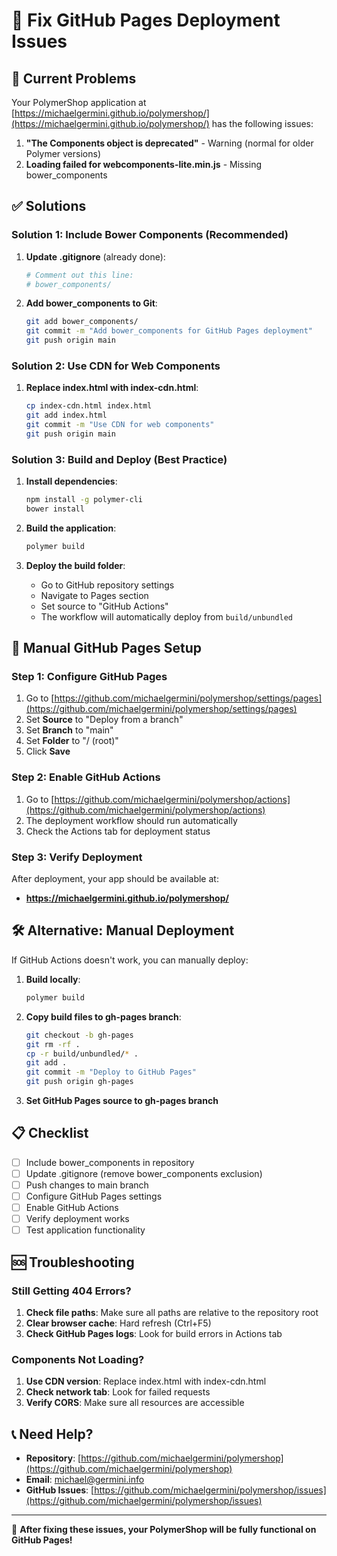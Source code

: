 # 🔧 Fix GitHub Pages Deployment Issues

## 🚨 Current Problems

Your PolymerShop application at [https://michaelgermini.github.io/polymershop/](https://michaelgermini.github.io/polymershop/) has the following issues:

1. **"The Components object is deprecated"** - Warning (normal for older Polymer versions)
2. **Loading failed for webcomponents-lite.min.js** - Missing bower_components

## ✅ Solutions

### Solution 1: Include Bower Components (Recommended)

1. **Update .gitignore** (already done):
   ```bash
   # Comment out this line:
   # bower_components/
   ```

2. **Add bower_components to Git**:
   ```bash
   git add bower_components/
   git commit -m "Add bower_components for GitHub Pages deployment"
   git push origin main
   ```

### Solution 2: Use CDN for Web Components

1. **Replace index.html with index-cdn.html**:
   ```bash
   cp index-cdn.html index.html
   git add index.html
   git commit -m "Use CDN for web components"
   git push origin main
   ```

### Solution 3: Build and Deploy (Best Practice)

1. **Install dependencies**:
   ```bash
   npm install -g polymer-cli
   bower install
   ```

2. **Build the application**:
   ```bash
   polymer build
   ```

3. **Deploy the build folder**:
   - Go to GitHub repository settings
   - Navigate to Pages section
   - Set source to "GitHub Actions"
   - The workflow will automatically deploy from `build/unbundled`

## 🔧 Manual GitHub Pages Setup

### Step 1: Configure GitHub Pages

1. Go to [https://github.com/michaelgermini/polymershop/settings/pages](https://github.com/michaelgermini/polymershop/settings/pages)
2. Set **Source** to "Deploy from a branch"
3. Set **Branch** to "main"
4. Set **Folder** to "/ (root)"
5. Click **Save**

### Step 2: Enable GitHub Actions

1. Go to [https://github.com/michaelgermini/polymershop/actions](https://github.com/michaelgermini/polymershop/actions)
2. The deployment workflow should run automatically
3. Check the Actions tab for deployment status

### Step 3: Verify Deployment

After deployment, your app should be available at:
- **https://michaelgermini.github.io/polymershop/**

## 🛠️ Alternative: Manual Deployment

If GitHub Actions doesn't work, you can manually deploy:

1. **Build locally**:
   ```bash
   polymer build
   ```

2. **Copy build files to gh-pages branch**:
   ```bash
   git checkout -b gh-pages
   git rm -rf .
   cp -r build/unbundled/* .
   git add .
   git commit -m "Deploy to GitHub Pages"
   git push origin gh-pages
   ```

3. **Set GitHub Pages source to gh-pages branch**

## 📋 Checklist

- [ ] Include bower_components in repository
- [ ] Update .gitignore (remove bower_components exclusion)
- [ ] Push changes to main branch
- [ ] Configure GitHub Pages settings
- [ ] Enable GitHub Actions
- [ ] Verify deployment works
- [ ] Test application functionality

## 🆘 Troubleshooting

### Still Getting 404 Errors?

1. **Check file paths**: Make sure all paths are relative to the repository root
2. **Clear browser cache**: Hard refresh (Ctrl+F5)
3. **Check GitHub Pages logs**: Look for build errors in Actions tab

### Components Not Loading?

1. **Use CDN version**: Replace index.html with index-cdn.html
2. **Check network tab**: Look for failed requests
3. **Verify CORS**: Make sure all resources are accessible

## 📞 Need Help?

- **Repository**: [https://github.com/michaelgermini/polymershop](https://github.com/michaelgermini/polymershop)
- **Email**: michael@germini.info
- **GitHub Issues**: [https://github.com/michaelgermini/polymershop/issues](https://github.com/michaelgermini/polymershop/issues)

---

🎉 **After fixing these issues, your PolymerShop will be fully functional on GitHub Pages!**
